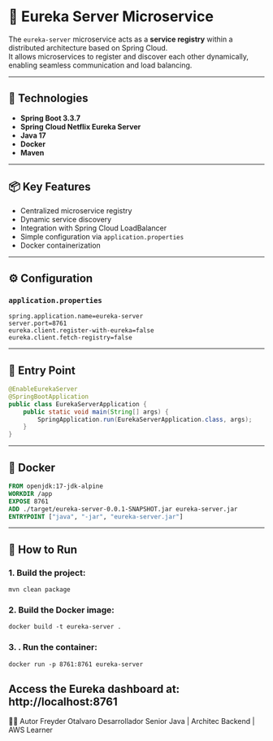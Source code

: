 
# 📡 Eureka Server Microservice

The `eureka-server` microservice acts as a **service registry** within a distributed architecture based on Spring Cloud.  
It allows microservices to register and discover each other dynamically, enabling seamless communication and load balancing.

---

## 🚀 Technologies

- **Spring Boot 3.3.7**
- **Spring Cloud Netflix Eureka Server**
- **Java 17**
- **Docker**
- **Maven**

---

## 📦 Key Features

- Centralized microservice registry  
- Dynamic service discovery  
- Integration with Spring Cloud LoadBalancer  
- Simple configuration via `application.properties`  
- Docker containerization

---

## ⚙️ Configuration

### `application.properties`

```properties
spring.application.name=eureka-server
server.port=8761
eureka.client.register-with-eureka=false
eureka.client.fetch-registry=false
```
---
## 🚀 Entry Point
```java
@EnableEurekaServer
@SpringBootApplication
public class EurekaServerApplication {
    public static void main(String[] args) {
        SpringApplication.run(EurekaServerApplication.class, args);
    }
}
```
---
## 🐳 Docker
```Dockerfile
FROM openjdk:17-jdk-alpine 
WORKDIR /app
EXPOSE 8761
ADD ./target/eureka-server-0.0.1-SNAPSHOT.jar eureka-server.jar
ENTRYPOINT ["java", "-jar", "eureka-server.jar"]
```
---
## 🧪 How to Run
### 1. Build the project:
```
mvn clean package
```
### 2. Build the Docker image:
```
docker build -t eureka-server .
```
### 3. . Run the container:
```
docker run -p 8761:8761 eureka-server
```
Access the Eureka dashboard at: http://localhost:8761
---
👨‍💻 Autor
Freyder Otalvaro Desarrollador Senior Java | Architec Backend | AWS Learner



